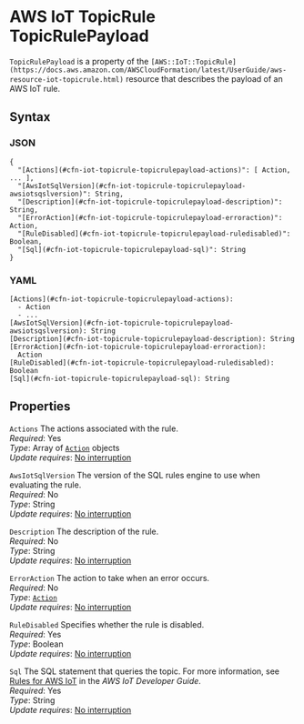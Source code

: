 # AWS IoT TopicRule TopicRulePayload<a name="aws-properties-iot-topicrule-topicrulepayload"></a>

`TopicRulePayload` is a property of the `[AWS::IoT::TopicRule](https://docs.aws.amazon.com/AWSCloudFormation/latest/UserGuide/aws-resource-iot-topicrule.html)` resource that describes the payload of an AWS IoT rule\.

## Syntax<a name="w13ab1c21c10d162c39c94b5"></a>

### JSON<a name="aws-properties-iot-topicrule-topicrulepayload-syntax.json"></a>

```
{
  "[Actions](#cfn-iot-topicrule-topicrulepayload-actions)": [ Action, ... ],
  "[AwsIotSqlVersion](#cfn-iot-topicrule-topicrulepayload-awsiotsqslversion)": String,
  "[Description](#cfn-iot-topicrule-topicrulepayload-description)": String,
  "[ErrorAction](#cfn-iot-topicrule-topicrulepayload-erroraction)": Action,
  "[RuleDisabled](#cfn-iot-topicrule-topicrulepayload-ruledisabled)": Boolean,
  "[Sql](#cfn-iot-topicrule-topicrulepayload-sql)": String
}
```

### YAML<a name="aws-properties-iot-topicrule-topicrulepayload-syntax.yaml"></a>

```
[Actions](#cfn-iot-topicrule-topicrulepayload-actions):
  - Action
  - ...
[AwsIotSqlVersion](#cfn-iot-topicrule-topicrulepayload-awsiotsqslversion): String
[Description](#cfn-iot-topicrule-topicrulepayload-description): String
[ErrorAction](#cfn-iot-topicrule-topicrulepayload-erroraction):
  Action
[RuleDisabled](#cfn-iot-topicrule-topicrulepayload-ruledisabled): Boolean
[Sql](#cfn-iot-topicrule-topicrulepayload-sql): String
```

## Properties<a name="w13ab1c21c10d162c39c94b7"></a>

`Actions`  <a name="cfn-iot-topicrule-topicrulepayload-actions"></a>
The actions associated with the rule\.  
*Required*: Yes  
*Type*: Array of [`Action`](aws-properties-iot-topicrule-action.md) objects  
*Update requires*: [No interruption](using-cfn-updating-stacks-update-behaviors.md#update-no-interrupt)

`AwsIotSqlVersion`  <a name="cfn-iot-topicrule-topicrulepayload-awsiotsqslversion"></a>
The version of the SQL rules engine to use when evaluating the rule\.  
*Required*: No  
*Type*: String  
*Update requires*: [No interruption](using-cfn-updating-stacks-update-behaviors.md#update-no-interrupt)

`Description`  <a name="cfn-iot-topicrule-topicrulepayload-description"></a>
The description of the rule\.  
*Required*: No  
*Type*: String  
*Update requires*: [No interruption](using-cfn-updating-stacks-update-behaviors.md#update-no-interrupt)

`ErrorAction`  <a name="cfn-iot-topicrule-topicrulepayload-erroraction"></a>
The action to take when an error occurs\.  
*Required*: No  
*Type*: [`Action`](aws-properties-iot-topicrule-action.md)  
*Update requires*: [No interruption](using-cfn-updating-stacks-update-behaviors.md#update-no-interrupt)

`RuleDisabled`  <a name="cfn-iot-topicrule-topicrulepayload-ruledisabled"></a>
Specifies whether the rule is disabled\.  
*Required*: Yes  
*Type*: Boolean  
*Update requires*: [No interruption](using-cfn-updating-stacks-update-behaviors.md#update-no-interrupt)

`Sql`  <a name="cfn-iot-topicrule-topicrulepayload-sql"></a>
The SQL statement that queries the topic\. For more information, see [Rules for AWS IoT](https://docs.aws.amazon.com/iot/latest/developerguide/iot-rules.html#aws-iot-sql-reference) in the *AWS IoT Developer Guide*\.  
*Required*: Yes  
*Type*: String  
*Update requires*: [No interruption](using-cfn-updating-stacks-update-behaviors.md#update-no-interrupt)